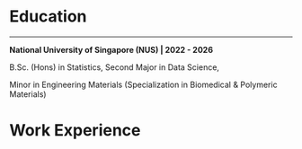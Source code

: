 # Education 
---
**National University of Singapore (NUS) | 2022 - 2026**

B.Sc. (Hons) in Statistics, Second Major in Data Science, 

Minor in Engineering Materials (Specialization in Biomedical & Polymeric Materials)

# Work Experience
